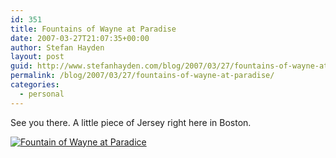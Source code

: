 ```yaml
---
id: 351
title: Fountains of Wayne at Paradise
date: 2007-03-27T21:07:35+00:00
author: Stefan Hayden
layout: post
guid: http://www.stefanhayden.com/blog/2007/03/27/fountains-of-wayne-at-paradise/
permalink: /blog/2007/03/27/fountains-of-wayne-at-paradise/
categories:
  - personal
---
```

<p>See you there. A little piece of Jersey right here in Boston.</p>
<p><a href="http://www.last.fm/event/170382"><img src="/blog/wp-content/fountainsofwayne.jpg" alt="Fountain of Wayne at Paradice" /></a>
</p>
